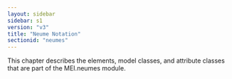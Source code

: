 ```yaml
---
layout: sidebar
sidebar: s1
version: "v3"
title: "Neume Notation"
sectionid: "neumes"
---
```


This chapter describes the elements, model classes, and attribute classes that are
part of the
MEI.neumes module.

